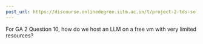 ```yaml
---
post_url: https://discourse.onlinedegree.iitm.ac.in/t/project-2-tds-solver-discussion-thread/169029/118
---
```

For GA 2 Question 10, how do we host an LLM on a free vm with very limited resources?